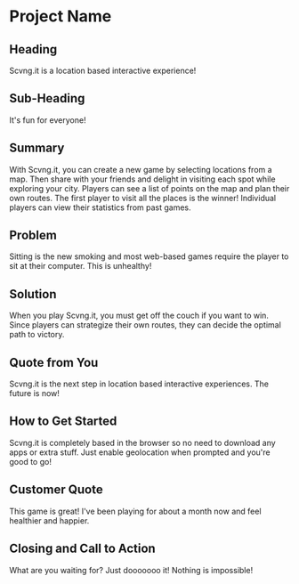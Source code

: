 # Project Name #

<!-- 
> This material was originally posted [here](http://www.quora.com/What-is-Amazons-approach-to-product-development-and-product-management). It is reproduced here for posterities sake.

There is an approach called "working backwards" that is widely used at Amazon. They work backwards from the customer, rather than starting with an idea for a product and trying to bolt customers onto it. While working backwards can be applied to any specific product decision, using this approach is especially important when developing new products or features.

For new initiatives a product manager typically starts by writing an internal press release announcing the finished product. The target audience for the press release is the new/updated product's customers, which can be retail customers or internal users of a tool or technology. Internal press releases are centered around the customer problem, how current solutions (internal or external) fail, and how the new product will blow away existing solutions.

If the benefits listed don't sound very interesting or exciting to customers, then perhaps they're not (and shouldn't be built). Instead, the product manager should keep iterating on the press release until they've come up with benefits that actually sound like benefits. Iterating on a press release is a lot less expensive than iterating on the product itself (and quicker!).

If the press release is more than a page and a half, it is probably too long. Keep it simple. 3-4 sentences for most paragraphs. Cut out the fat. Don't make it into a spec. You can accompany the press release with a FAQ that answers all of the other business or execution questions so the press release can stay focused on what the customer gets. My rule of thumb is that if the press release is hard to write, then the product is probably going to suck. Keep working at it until the outline for each paragraph flows. 

Oh, and I also like to write press-releases in what I call "Oprah-speak" for mainstream consumer products. Imagine you're sitting on Oprah's couch and have just explained the product to her, and then you listen as she explains it to her audience. That's "Oprah-speak", not "Geek-speak".

Once the project moves into development, the press release can be used as a touchstone; a guiding light. The product team can ask themselves, "Are we building what is in the press release?" If they find they're spending time building things that aren't in the press release (overbuilding), they need to ask themselves why. This keeps product development focused on achieving the customer benefits and not building extraneous stuff that takes longer to build, takes resources to maintain, and doesn't provide real customer benefit (at least not enough to warrant inclusion in the press release).
 -->
 
## Heading ##
  Scvng.it is a location based interactive experience!

## Sub-Heading ##
  It's fun for everyone! 

## Summary ##
  With Scvng.it, you can create a new game by selecting locations from a map. Then share with your friends and delight in visiting each spot while exploring your city. Players can see a list of points on the map and plan their own routes. The first player to visit all the places is the winner! Individual players can view their statistics from past games.

## Problem ##
  Sitting is the new smoking and most web-based games require the player to sit at their computer. This is unhealthy!

## Solution ##
  When you play Scvng.it, you must get off the couch if you want to win. Since players can strategize their own routes, they can decide the optimal path to victory.

## Quote from You ##
  Scvng.it is the next step in location based interactive experiences. The future is now!

## How to Get Started ##
  Scvng.it is completely based in the browser so no need to download any apps or extra stuff. Just enable geolocation when prompted and you're good to go!

## Customer Quote ##
  This game is great! I've been playing for about a month now and feel healthier and happier. 

## Closing and Call to Action ##
  What are you waiting for? Just dooooooo it! Nothing is impossible!

